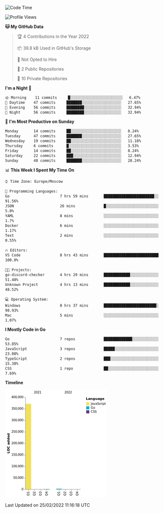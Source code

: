 <!--START_SECTION:waka-->
![Code Time](http://img.shields.io/badge/Code%20Time-189%20hrs%2057%20mins-blue)

![Profile Views](http://img.shields.io/badge/Profile%20Views-1-blue)

**🐱 My GitHub Data** 

> 🏆 4 Contributions in the Year 2022
 > 
> 📦 39.8 kB Used in GitHub's Storage 
 > 
> 🚫 Not Opted to Hire
 > 
> 📜 2 Public Repositories 
 > 
> 🔑 10 Private Repositories  
 > 
**I'm a Night 🦉** 

```text
🌞 Morning    11 commits     █░░░░░░░░░░░░░░░░░░░░░░░░   6.47% 
🌆 Daytime    47 commits     ███████░░░░░░░░░░░░░░░░░░   27.65% 
🌃 Evening    56 commits     ████████░░░░░░░░░░░░░░░░░   32.94% 
🌙 Night      56 commits     ████████░░░░░░░░░░░░░░░░░   32.94%

```
📅 **I'm Most Productive on Sunday** 

```text
Monday       14 commits     ██░░░░░░░░░░░░░░░░░░░░░░░   8.24% 
Tuesday      47 commits     ███████░░░░░░░░░░░░░░░░░░   27.65% 
Wednesday    19 commits     ██░░░░░░░░░░░░░░░░░░░░░░░   11.18% 
Thursday     6 commits      █░░░░░░░░░░░░░░░░░░░░░░░░   3.53% 
Friday       14 commits     ██░░░░░░░░░░░░░░░░░░░░░░░   8.24% 
Saturday     22 commits     ███░░░░░░░░░░░░░░░░░░░░░░   12.94% 
Sunday       48 commits     ███████░░░░░░░░░░░░░░░░░░   28.24%

```


📊 **This Week I Spent My Time On** 

```text
⌚︎ Time Zone: Europe/Moscow

💬 Programming Languages: 
Go                       7 hrs 59 mins       ███████████████████████░░   91.56% 
JSON                     26 mins             █░░░░░░░░░░░░░░░░░░░░░░░░   5.0% 
YAML                     8 mins              ░░░░░░░░░░░░░░░░░░░░░░░░░   1.7% 
Docker                   6 mins              ░░░░░░░░░░░░░░░░░░░░░░░░░   1.17% 
Text                     2 mins              ░░░░░░░░░░░░░░░░░░░░░░░░░   0.55%

🔥 Editors: 
VS Code                  8 hrs 43 mins       █████████████████████████   100.0%

🐱‍💻 Projects: 
go-discord-checker       4 hrs 29 mins       ████████████░░░░░░░░░░░░░   51.48% 
Unknown Project          4 hrs 13 mins       ████████████░░░░░░░░░░░░░   48.52%

💻 Operating System: 
Windows                  8 hrs 37 mins       ████████████████████████░   98.93% 
Mac                      5 mins              ░░░░░░░░░░░░░░░░░░░░░░░░░   1.07%

```

**I Mostly Code in Go** 

```text
Go                       7 repos             █████████████░░░░░░░░░░░░   53.85% 
JavaScript               3 repos             █████░░░░░░░░░░░░░░░░░░░░   23.08% 
TypeScript               2 repos             ███░░░░░░░░░░░░░░░░░░░░░░   15.38% 
CSS                      1 repo              ██░░░░░░░░░░░░░░░░░░░░░░░   7.69%

```


**Timeline**

![Chart not found](https://raw.githubusercontent.com/jeezft/jeezft/main/charts/bar_graph.png) 


 Last Updated on 25/02/2022 11:16:18 UTC
<!--END_SECTION:waka-->
